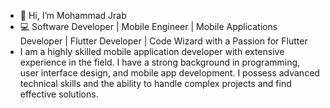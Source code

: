 - 👋 Hi, I’m Mohammad Jrab
- 💻 Software Developer | Mobile Engineer | Mobile Applications Developer | Flutter Developer | Code Wizard with a Passion for Flutter
- I am a highly skilled mobile application developer with extensive 
experience in the field. I have a strong background in programming, 
user interface design, and mobile app development. I possess 
advanced technical skills and the ability to handle complex projects 
and find effective solutions.


<!---
mohammad-jrab/mohammad-jrab is a ✨ special ✨ repository because its `README.md` (this file) appears on your GitHub profile.
You can click the Preview link to take a look at your changes.
--->
